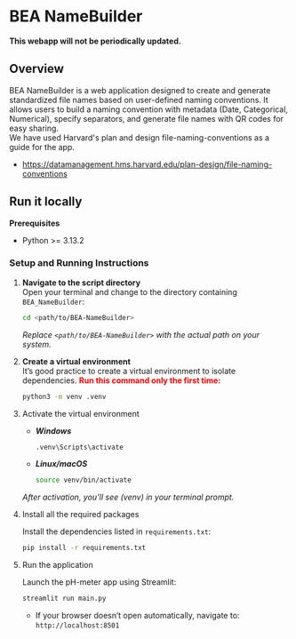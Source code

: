 # BEA NameBuilder

**This webapp will not be periodically updated.**

## Overview
BEA NameBuilder is a web application designed to create and generate standardized file names based on user-defined naming conventions. 
It allows users to build a naming convention with metadata (Date, Categorical, Numerical), specify separators, and generate file names with QR codes for easy sharing.  
We have used Harvard's plan and design file-naming-conventions as a guide for the app.
* https://datamanagement.hms.harvard.edu/plan-design/file-naming-conventions

## Run it locally 

**Prerequisites**
* Python >= 3.13.2

### Setup and Running Instructions

1. **Navigate to the script directory**  
   Open your terminal and change to the directory containing `BEA_NameBuilder`:
   ```bash
   cd <path/to/BEA-NameBuilder>
   ```
    _Replace `<path/to/BEA-NameBuilder>` with the actual path on your system._

2. **Create a virtual environment**  
    It’s good practice to create a virtual environment to isolate dependencies. **<span style="color:red">Run this command only the first time:</span>** 
    ```bash
    python3 -m venv .venv 
    ```
3. Activate the virtual environment  
    * _**Windows**_
        ```bash
        .venv\Scripts\activate
        ```
    * _**Linux/macOS**_
        ```bash
        source venv/bin/activate
        ```
    _After activation, you’ll see (venv) in your terminal prompt._


4. Install all the required packages  

    Install the dependencies listed in `requirements.txt`:

    ```bash
    pip install -r requirements.txt
    ```
5. Run the application  

    Launch the pH-meter app using Streamlit:

    ```bash
    streamlit run main.py
    ```
    * If your browser doesn’t open automatically, navigate to: `http://localhost:8501`

